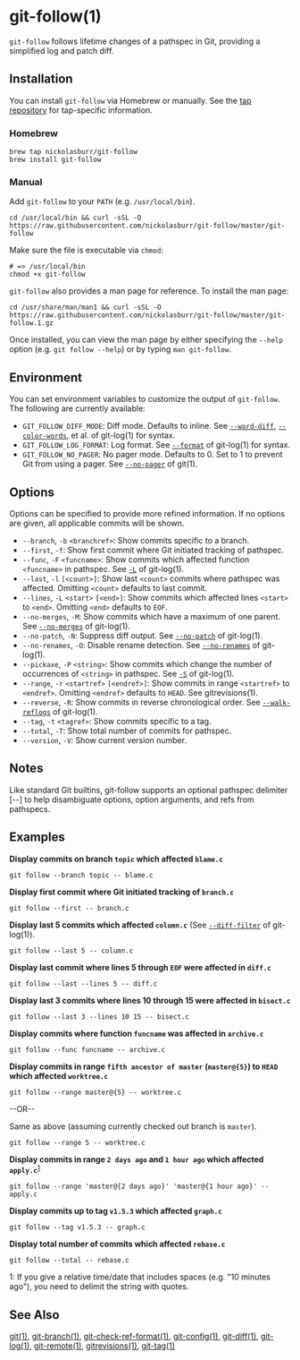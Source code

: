 # git-follow(1)

`git-follow` follows lifetime changes of a pathspec in Git, providing a simplified log and patch diff.

## Installation

You can install `git-follow` via Homebrew or manually. See the [tap repository](https://github.com/nickolasburr/homebrew-git-follow) for tap-specific information.

### Homebrew

```shell
brew tap nickolasburr/git-follow
brew install git-follow
```

### Manual

Add `git-follow` to your `PATH` (e.g. `/usr/local/bin`).

```shell
cd /usr/local/bin && curl -sSL -O https://raw.githubusercontent.com/nickolasburr/git-follow/master/git-follow
```

Make sure the file is executable via `chmod`:

```shell
# => /usr/local/bin
chmod +x git-follow
```

`git-follow` also provides a man page for reference. To install the man page:

```shell
cd /usr/share/man/man1 && curl -sSL -O https://raw.githubusercontent.com/nickolasburr/git-follow/master/git-follow.1.gz
```

Once installed, you can view the man page by either specifying the `--help` option (e.g. `git follow --help`) or by typing `man git-follow`.

## Environment

You can set environment variables to customize the output of `git-follow`. The following are currently available:

+ `GIT_FOLLOW_DIFF_MODE`: Diff mode. Defaults to inline. See [`--word-diff`](https://git-scm.com/docs/git-log#git-log---word-diffltmodegt), [`--color-words`](https://git-scm.com/docs/git-log#git-log---color-wordsltregexgt), et al. of git-log(1) for syntax.
+ `GIT_FOLLOW_LOG_FORMAT`: Log format. See [`--format`](https://git-scm.com/docs/git-log#git-log---formatltformatgt) of git-log(1) for syntax.
+ `GIT_FOLLOW_NO_PAGER`: No pager mode. Defaults to 0. Set to 1 to prevent Git from using a pager. See [`--no-pager`](https://git-scm.com/docs/git#git---no-pager) of git(1).

## Options

Options can be specified to provide more refined information. If no options are given, all applicable commits will be shown.

+ `--branch`, `-b` `<branchref>`: Show commits specific to a branch.
+ `--first`, `-f`: Show first commit where Git initiated tracking of pathspec.
+ `--func`, `-F` `<funcname>`: Show commits which affected function `<funcname>` in pathspec. See [`-L`](https://git-scm.com/docs/git-log#git-log--Lltfuncnamegtltfilegt) of git-log(1).
+ `--last`, `-l` `[<count>]`: Show last `<count>` commits where pathspec was affected. Omitting `<count>` defaults to last commit.
+ `--lines`, `-L` `<start>` `[<end>]`: Show commits which affected lines `<start>` to `<end>`. Omitting `<end>` defaults to `EOF`.
+ `--no-merges`, `-M`: Show commits which have a maximum of one parent. See [`--no-merges`](https://git-scm.com/docs/git-log#git-log---no-merges) of git-log(1).
+ `--no-patch`, `-N`: Suppress diff output. See [`--no-patch`](https://git-scm.com/docs/git-log#git-log---no-patch) of git-log(1).
+ `--no-renames`, `-O`: Disable rename detection. See [`--no-renames`](https://git-scm.com/docs/git-log#git-log---no-renames) of git-log(1).
+ `--pickaxe`, `-P` `<string>`: Show commits which change the number of occurrences of `<string>` in pathspec. See [`-S`](https://git-scm.com/docs/git-log#git-log--Sltstringgt) of git-log(1).
+ `--range`, `-r` `<startref>` `[<endref>]`: Show commits in range `<startref>` to `<endref>`. Omitting `<endref>` defaults to `HEAD`. See gitrevisions(1).
+ `--reverse`, `-R`: Show commits in reverse chronological order. See [`--walk-reflogs`](https://git-scm.com/docs/git-log#git-log---walk-reflogs) of git-log(1).
+ `--tag`, `-t` `<tagref>`: Show commits specific to a tag.
+ `--total`, `-T`: Show total number of commits for pathspec.
+ `--version`, `-V`: Show current version number.

## Notes

Like standard Git builtins, git-follow supports an optional pathspec delimiter [--] to help disambiguate options, option arguments, and refs from pathspecs.

## Examples

**Display commits on branch `topic` which affected `blame.c`**

```shell
git follow --branch topic -- blame.c
```

**Display first commit where Git initiated tracking of `branch.c`**

```shell
git follow --first -- branch.c
```

**Display last 5 commits which affected `column.c`** (See [`--diff-filter`](https://git-scm.com/docs/git-log#git-log---diff-filterACDMRTUXB82308203) of git-log(1)).

```shell
git follow --last 5 -- column.c
```

**Display last commit where lines 5 through `EOF` were affected in `diff.c`**

```shell
git follow --last --lines 5 -- diff.c
```

**Display last 3 commits where lines 10 through 15 were affected in `bisect.c`**

```shell
git follow --last 3 --lines 10 15 -- bisect.c
```

**Display commits where function `funcname` was affected in `archive.c`**

```shell
git follow --func funcname -- archive.c
```

**Display commits in range `fifth ancestor of master` (`master@{5}`) to `HEAD` which affected `worktree.c`**

```shell
git follow --range master@{5} -- worktree.c
```

--OR--

Same as above (assuming currently checked out branch is `master`).

```shell
git follow --range 5 -- worktree.c
```

**Display commits in range `2 days ago` and `1 hour ago` which affected `apply.c`**<sup>[1](#relative-format)</sup>

```shell
git follow --range 'master@{2 days ago}' 'master@{1 hour ago}' -- apply.c
```

**Display commits up to tag `v1.5.3` which affected `graph.c`**

```shell
git follow --tag v1.5.3 -- graph.c
```

**Display total number of commits which affected `rebase.c`**

```shell
git follow --total -- rebase.c
```

<a name="#relative-format">1</a>: If you give a relative time/date that includes spaces (e.g. "10 minutes ago"), you need to delimit the string with quotes.

## See Also

[git(1)](https://git-scm.com/docs/git), [git-branch(1)](https://git-scm.com/docs/git-branch), [git-check-ref-format(1)](https://git-scm.com/docs/git-check-ref-format), [git-config(1)](https://git-scm.com/docs/git-config), [git-diff(1)](https://git-scm.com/docs/git-diff), [git-log(1)](https://git-scm.com/docs/git-log), [git-remote(1)](https://git-scm.com/docs/git-remote), [gitrevisions(1)](https://git-scm.com/docs/gitrevisions), [git-tag(1)](https://git-scm.com/docs/git-tag)
